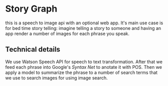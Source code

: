 # Story Graph
this is a speech to image api with an optional web app. It's main use case is for bed time
story telling: imagine telling a story to someone and having an app render
a number of images for each phrase you speak.

## Technical details

We use Watson Speech API for speech to text transformation. After that
we feed each phrase into Google's *Syntax Net* to anotate it with POS. Then we
apply a model to summarize the phrase to a number of search terms that we
use to search images for using image search.
